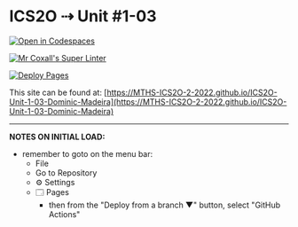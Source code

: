 # ICS2O ⇢ Unit #1-03

[![Open in Codespaces](https://classroom.github.com/assets/launch-codespace-f4981d0f882b2a3f0472912d15f9806d57e124e0fc890972558857b51b24a6f9.svg)](https://classroom.github.com/open-in-codespaces?assignment_repo_id=10133564)

[![Mr Coxall's Super Linter](https://github.com/MTHS-ICS2O-2-2022/ICS2O-Unit-1-03-Dominic-Madeira/workflows/Mr%20Coxall's%20Super%20Linter/badge.svg)](https://github.com/MTHS-ICS2O-2-2022/ICS2O-Unit-1-03-Dominic-Madeira/actions)

[![Deploy Pages](https://github.com/MTHS-ICS2O-2-2022/ICS2O-Unit-1-03-Dominic-Madeira/workflows/Deploy%20Pages/badge.svg)](https://github.com/MTHS-ICS2O-2-2022/ICS2O-Unit-1-03-Dominic-Madeira/actions)

This site can be found at: [https://MTHS-ICS2O-2-2022.github.io/ICS2O-Unit-1-03-Dominic-Madeira](https://MTHS-ICS2O-2-2022.github.io/ICS2O-Unit-1-03-Dominic-Madeira)

---

**NOTES ON INITIAL LOAD:**
- remember to goto on the menu bar:
  - File
  - Go to Repository
  - ⚙ Settings
  - 🗔 Pages
    - then from the "Deploy from a branch ▼" button, select "GitHub Actions"
